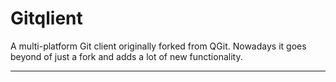 # Gitqlient

A multi-platform Git client originally forked from QGit. Nowadays it goes beyond of just a fork and adds a lot of new functionality.

---